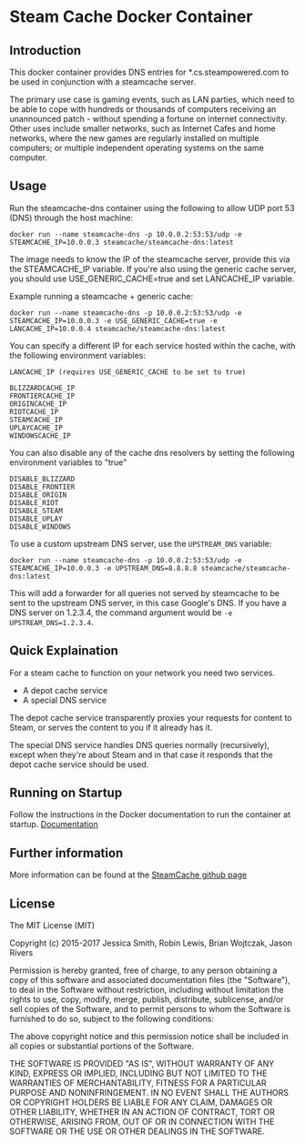 # Steam Cache Docker Container

## Introduction

This docker container provides DNS entries for \*.cs.steampowered.com to be used in conjunction with a steamcache server.

The primary use case is gaming events, such as LAN parties, which need to be able to cope with hundreds or thousands of computers receiving an unannounced patch - without spending a fortune on internet connectivity. Other uses include smaller networks, such as Internet Cafes and home networks, where the new games are regularly installed on multiple computers; or multiple independent operating systems on the same computer.

## Usage

Run the steamcache-dns container using the following to allow UDP port 53 (DNS) through the host machine:

```
docker run --name steamcache-dns -p 10.0.0.2:53:53/udp -e STEAMCACHE_IP=10.0.0.3 steamcache/steamcache-dns:latest
```

The image needs to know the IP of the steamcache server, provide this via the STEAMCACHE_IP variable.
If you're also using the generic cache server, you should use USE_GENERIC_CACHE=true and set LANCACHE_IP variable.

Example running a steamcache + generic cache:
```
docker run --name steamcache-dns -p 10.0.0.2:53:53/udp -e STEAMCACHE_IP=10.0.0.3 -e USE_GENERIC_CACHE=true -e LANCACHE_IP=10.0.0.4 steamcache/steamcache-dns:latest
```

You can specify a different IP for each service hosted within the cache, with the following environment variables:
```
LANCACHE_IP (requires USE_GENERIC_CACHE to be set to true)

BLIZZARDCACHE_IP
FRONTIERCACHE_IP
ORIGINCACHE_IP
RIOTCACHE_IP
STEAMCACHE_IP
UPLAYCACHE_IP
WINDOWSCACHE_IP
```

You can also disable any of the cache dns resolvers by setting the following environment variables to "true"
```
DISABLE_BLIZZARD
DISABLE_FRONTIER
DISABLE_ORIGIN
DISABLE_RIOT
DISABLE_STEAM
DISABLE_UPLAY
DISABLE_WINDOWS

```

To use a custom upstream DNS server, use the `UPSTREAM_DNS` variable:

```
docker run --name steamcache-dns -p 10.0.0.2:53:53/udp -e STEAMCACHE_IP=10.0.0.3 -e UPSTREAM_DNS=8.8.8.8 steamcache/steamcache-dns:latest
```

This will add a forwarder for all queries not served by steamcache to be sent to the upstream DNS server, in this case Google's DNS.  If
you have a DNS server on 1.2.3.4, the command argument would be `-e UPSTREAM_DNS=1.2.3.4`.

## Quick Explaination

For a steam cache to function on your network you need two services.
* A depot cache service
* A special DNS service

The depot cache service transparently proxies your requests for content to Steam, or serves the content to you if it already has it.

The special DNS service handles DNS queries normally (recursively), except when they're about Steam and in that case it responds that the depot cache service should be used.

## Running on Startup

Follow the instructions in the Docker documentation to run the container at startup.
[Documentation](https://docs.docker.com/articles/host_integration/)

## Further information

More information can be found at the [SteamCache github page](http://steamcache.net)

## License

The MIT License (MIT)

Copyright (c) 2015-2017 Jessica Smith, Robin Lewis, Brian Wojtczak, Jason Rivers

Permission is hereby granted, free of charge, to any person obtaining a copy
of this software and associated documentation files (the "Software"), to deal
in the Software without restriction, including without limitation the rights
to use, copy, modify, merge, publish, distribute, sublicense, and/or sell
copies of the Software, and to permit persons to whom the Software is
furnished to do so, subject to the following conditions:

The above copyright notice and this permission notice shall be included in
all copies or substantial portions of the Software.

THE SOFTWARE IS PROVIDED "AS IS", WITHOUT WARRANTY OF ANY KIND, EXPRESS OR
IMPLIED, INCLUDING BUT NOT LIMITED TO THE WARRANTIES OF MERCHANTABILITY,
FITNESS FOR A PARTICULAR PURPOSE AND NONINFRINGEMENT. IN NO EVENT SHALL THE
AUTHORS OR COPYRIGHT HOLDERS BE LIABLE FOR ANY CLAIM, DAMAGES OR OTHER
LIABILITY, WHETHER IN AN ACTION OF CONTRACT, TORT OR OTHERWISE, ARISING FROM,
OUT OF OR IN CONNECTION WITH THE SOFTWARE OR THE USE OR OTHER DEALINGS IN
THE SOFTWARE.
